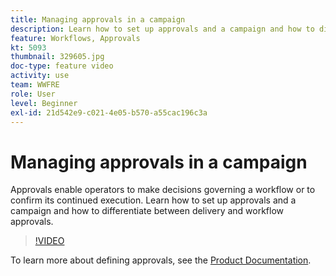 ```yaml
---
title: Managing approvals in a campaign
description: Learn how to set up approvals and a campaign and how to differentiate between delivery and workflow approvals.
feature: Workflows, Approvals 
kt: 5093
thumbnail: 329605.jpg
doc-type: feature video
activity: use
team: WWFRE
role: User
level: Beginner
exl-id: 21d542e9-c021-4e05-b570-a55cac196c3a
---
```

# Managing approvals in a campaign

Approvals enable operators to make decisions governing a workflow or to confirm its continued execution.
Learn how to set up approvals and a campaign and how to differentiate between delivery and workflow approvals.

>[!VIDEO](https://video.tv.adobe.com/v/329605?quality=12&learn=on)

To learn more about defining approvals, see the [Product Documentation](https://experienceleague.adobe.com/docs/campaign-classic/using/automating-with-workflows/executing-a-workflow/defining-approvals.html?lang=en#sending-emails).
